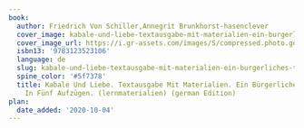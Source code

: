 ```yaml
---
book:
  author: Friedrich Von Schiller,Annegrit Brunkhorst-hasenclever
  cover_image: kabale-und-liebe-textausgabe-mit-materialien-ein-burgerliches-trauerspiel-in-funf-aufzugen-lernmaterialien-german-edition.jpg
  cover_image_url: https://i.gr-assets.com/images/S/compressed.photo.goodreads.com/books/1186385888l/1651620.jpg
  isbn13: '9783123523106'
  language: de
  slug: kabale-und-liebe-textausgabe-mit-materialien-ein-burgerliches-trauerspiel-in-funf-aufzugen-lernmaterialien-german-edition
  spine_color: '#5f7378'
  title: Kabale Und Liebe. Textausgabe Mit Materialien. Ein Bürgerliches Trauerspiel
    In Fünf Aufzügen. (lernmaterialien) (german Edition)
plan:
  date_added: '2020-10-04'
---
```

